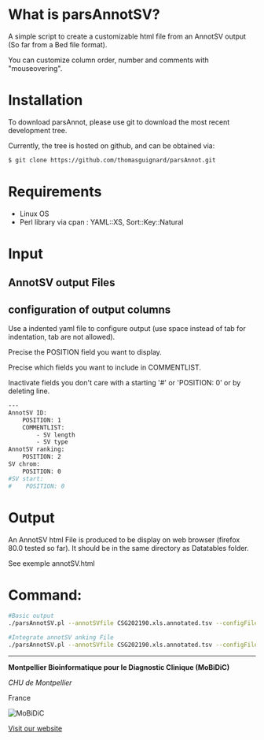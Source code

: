 # What is parsAnnotSV?
A simple script to create a customizable html file from an AnnotSV output (So far from a Bed file format).

You can customize column order, number and comments with "mouseovering".


# Installation

To download parsAnnot, please use git to download the most recent development tree.

Currently, the tree is hosted on github, and can be obtained via:

```bash
$ git clone https://github.com/thomasguignard/parsAnnot.git
```

# Requirements 

- Linux OS
- Perl library via cpan : YAML::XS, Sort::Key::Natural


# Input

## AnnotSV output Files


## configuration of output columns

Use a indented yaml file to configure output (use space instead of tab for indentation, tab are not allowed).

Precise the POSITION field you want to display.

Precise which fields you want to include in COMMENTLIST.

Inactivate fields you don't care with a starting '#' or 'POSITION: 0' or by deleting line.

```bash
---
AnnotSV ID:
    POSITION: 1
    COMMENTLIST:
        - SV length
        - SV type
AnnotSV ranking:
    POSITION: 2
SV chrom:
    POSITION: 0
#SV start:
#    POSITION: 0
```
# Output

An AnnotSV html File is produced to be display on web browser (firefox 80.0 tested so far). It should be in the same directory as Datatables folder. 

See exemple annotSV.html


# Command:
```bash
#Basic output
./parsAnnotSV.pl --annotSVfile CSG202190.xls.annotated.tsv --configFile config_cyto.yaml

#Integrate annotSV anking File
./parsAnnotSV.pl --annotSVfile CSG202190.xls.annotated.tsv --configFile config_cyto.yaml --annotSVranking CSG202190.xls.ranking.tsv
```


--------------------------------------------------------------------------------

**Montpellier Bioinformatique pour le Diagnostic Clinique (MoBiDiC)**

*CHU de Montpellier*

France

![MoBiDiC](logos/logo-mobidic.png)

[Visit our website](https://neuro-2.iurc.montp.inserm.fr/mobidic/)
